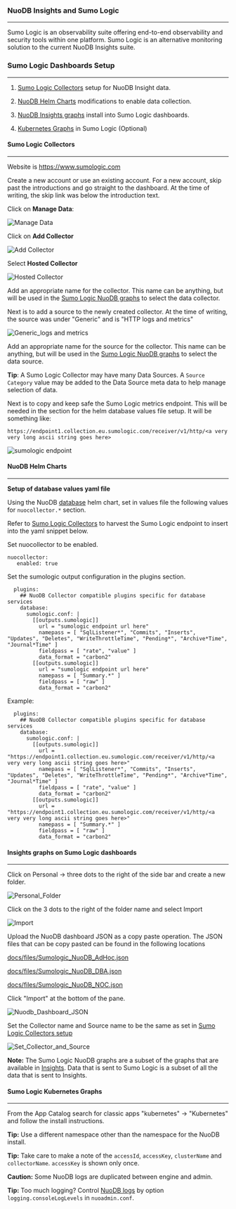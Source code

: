 ### NuoDB Insights and Sumo Logic

---

Sumo Logic is an observability suite offering end-to-end observability and security tools within one platform. Sumo Logic is an alternative monitoring solution to the current NuoDB Insights suite.

### Sumo Logic Dashboards Setup

---

1. [Sumo Logic Collectors](#sumo-logic-collectors) setup for NuoDB Insight data.

2. [NuoDB Helm Charts](#nuodb-helm-charts) modifications to enable data collection.

3. [NuoDB Insights graphs](#insights-graphs-on-sumo-logic-dashboards) install into Sumo Logic dashboards.

4. [Kubernetes Graphs](#sumo-logic-kubernetes-graphs) in Sumo Logic (Optional)

#### Sumo Logic Collectors

---

Website is https://www.sumologic.com

Create a new account or use an existing account. For a new account, skip past the introductions and go straight to the dashboard. At the time of writing, the skip link was below the introduction text.

Click on  **Manage Data**: 

![Manage Data](./docs/images/sumologic0.png)

Click on **Add Collector**

![Add Collector](./docs/images/sumologic1.png)

Select **Hosted Collector**

![Hosted Collector](./docs/images/sumologic2.png)

Add an appropriate name for the collector. This name can be anything, but will be used in the [Sumo Logic NuoDB graphs](#insights-graphs-on-sumo-logic-dashboards) to select the data collector. 

Next is to add a source to the newly created collector. At the time of writing, the source was under "Generic" and is  "HTTP logs and metrics"

![Generic_logs and metrics](./docs/images/sumologic4.png)

Add an appropriate name for the source for the collector. This name can be anything, but will be used in the [Sumo Logic NuoDB graphs](#insights-graphs-on-sumo-logic-dashboards) to select the data source.

**Tip**: A Sumo Logic Collector may have many Data Sources. A ```Source Category``` value may be added to the Data Source meta data to help manage selection of data.

Next is to copy and keep safe the Sumo Logic metrics endpoint. This will be needed in the section for the helm database values file setup. It will be something like:

```
https://endpoint1.collection.eu.sumologic.com/receiver/v1/http/<a very very long ascii string goes here>
```

![sumologic endpoint](./docs/images/sumologic6a.png)

#### NuoDB Helm Charts

---

**Setup of database values yaml file**

Using the NuoDB [database](https://github.com/nuodb/nuodb-helm-charts/blob/master/stable/database/README.md) helm chart, set in values file the following values for ```nuocollector.*``` section.

Refer to [Sumo Logic Collectors](#sumo-logic-collectors) to harvest the Sumo Logic endpoint to insert into the yaml snippet below.

Set nuocollector to be enabled.

```
nuocollector:
   enabled: true
```

Set the sumologic output configuration in the plugins section.

```
  plugins:
    ## NuoDB Collector compatible plugins specific for database services
    database:
      sumologic.conf: |
        [[outputs.sumologic]]
          url = "sumologic endpoint url here"
          namepass = [ "SqlListener*", "Commits", "Inserts", "Updates", "Deletes", "WriteThrottleTime", "Pending*", "Archive*Time", "Journal*Time" ]
          fieldpass = [ "rate", "value" ]
          data_format = "carbon2"
        [[outputs.sumologic]]
          url = "sumologic endpoint url here"
          namepass = [ "Summary.*" ]
          fieldpass = [ "raw" ]
          data_format = "carbon2"
```

Example:

```
  plugins:
    ## NuoDB Collector compatible plugins specific for database services
    database:
      sumologic.conf: |
        [[outputs.sumologic]]
          url = "https://endpoint1.collection.eu.sumologic.com/receiver/v1/http/<a very very long ascii string goes here>"
          namepass = [ "SqlListener*", "Commits", "Inserts", "Updates", "Deletes", "WriteThrottleTime", "Pending*", "Archive*Time", "Journal*Time" ]
          fieldpass = [ "rate", "value" ]
          data_format = "carbon2"
        [[outputs.sumologic]]
          url = "https://endpoint1.collection.eu.sumologic.com/receiver/v1/http/<a very very long ascii string goes here>"
          namepass = [ "Summary.*" ]
          fieldpass = [ "raw" ]
          data_format = "carbon2" 
```

#### Insights graphs on Sumo Logic dashboards

---

Click on Personal -> three dots to the right of the side bar and create a new folder.

![Personal_Folder](./docs/images/sumologic21.png)

Click on the 3 dots to the right of the folder name and select Import

![Import](./docs/images/sumologic22.png)

Upload the NuoDB dashboard JSON as a copy paste operation.  The JSON files that can be copy pasted can be found in the following locations

[docs/files/Sumologic_NuoDB_AdHoc.json](docs/files/Sumologic_NuoDB_AdHoc.json)

[docs/files/Sumologic_NuoDB_DBA.json](./docs/files/Sumologic_NuoDB_DBA.json)

[docs/files/Sumologic_NuoDB_NOC.json](./docs/files/Sumologic_NuoDB_NOC.json)

Click "Import" at the bottom of the pane.

 ![Nuodb_Dashboard_JSON](./docs/images/sumologic25.png)

Set the Collector name and Source name to be the same as set in [Sumo Logic Collectors setup](#sumo-logic-collectors)

![Set_Collector_and_Source](./docs/images/sumologic26.png)

**Note:** The Sumo Logic NuoDB graphs are a subset of the graphs that are available in [Insights](https://github.com/nuodb/nuodb-insights/tree/master). Data that is sent to Sumo Logic is a subset of all the data that is sent to Insights. 

#### Sumo Logic Kubernetes Graphs

---

From the App Catalog search for classic apps "kubernetes" -> "Kubernetes" and follow the install instructions. 

**Tip:** Use a different namespace other than the namespace for the NuoDB install. 

**Tip:** Take care to make a note of the ```accessId```, ```accessKey```, ```clusterName``` and ```collectorName```.  ```accessKey``` is shown only once.

**Caution:** Some NuoDB logs are duplicated between engine and admin. 

**Tip:** Too much logging? Control [NuoDB logs](https://doc.nuodb.com/nuodb/latest/reference-information/configuration-files/host-properties-nuoadmin.conf/) by option ```logging.consoleLogLevels``` in ```nuoadmin.conf```.
